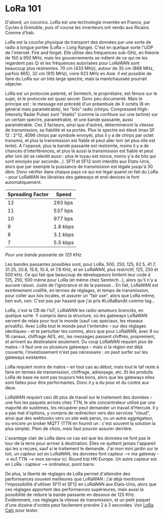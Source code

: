# LoRa 101

D'abord, un cocorico. LoRa est une technologie inventée en France, par Cycleo à Grenoble, puis of course les inventeurs ont vendu aux Ricains. Comme d'hab.

LoRa est la couche physique de transport des données par une sorte de radio à longue portée (LoRa = Long Range). C'est en quelque sorte l'UDP de l'internet. Fire and forget. Elle utilise des fréquences sub-GHz, en théorie de 150 à 950 MHz, mais les gouvernements se mêlent de ce qui ne les regardent pas 😉 et les fréquences autorisées pour LoRaWAN sont beaucoup plus restreintes. 70 cm (433 MHz), autour de 35 cm (868 MHz, parfois 865), 32 cm (915 MHz), voire 923 MHz en Asie. Il est possible de faire du LoRa sur un très large spectre, mais la maréchaussée pourrait objecter.

LoRa est un protocole patenté, et Semtech, le propriétaire, est féroce sur le sujet, et le protocole est quasi secret. Donc peu documenté. Mais le principe est : le message est précédé d'un préambule de X octets (8 en général mais paramétrable), les "bits" radio (chirps: Compressed High-Intensity Radar Pulse) sont "étalés" (comme la confiture sur une tartine) sur un certain spectre, paramétrable, et une bande passante, aussi paramétrable. Ces 2 facteurs, ainsi que d'autres, détermineront la vitesse de transmission, sa fiabilité et sa portée. Plus le spectre est élevé (max SF 12 : 2^12, 4096 chirps par symbole envoyé), plus il y a de chirps par octet transmis, et plus la transmission est fiable et peut aller loin (et plus elle est lente). A l'opposé, plus la bande passante est restreinte, moins il y a de chances d'interférences, et plus là aussi la transmission est fiable et peut aller loin (et se ralentit aussi : plus le tuyau est mince, moins y'a de bits qui sont envoyés par seconde...). SF11 et SF12 sont interdits aux Etats-Unis, alors que par exemple la puissance de transmission est légale jusqu'à 30 dbm. Donc vérifier dans chaque pays ce qui est légal quand on fait du LoRa – pour LoRaWAN les librairies des gateways et end-devices le font automatiquement.

|Spreading Factor|Speed|
|---|---|
|12|293 bps|
|11|537 bps|
|10|977 bps|
|9|1.8 kbps|
|8|3.1 kbps|
|7|5.5 kbps|

*Pour une bande passante de 125 KHz*

Les bandes passantes possibles sont, pour LoRa, 500, 250, 125, 62.5, 41.7, 31.25, 20.8, 15.6, 10.4, et 7.8 KHz, et en LoRaWAN, plus restrictif, 125, 250 et 500 kHz. Ce qui fait que beaucoup de développeurs limitent leur code à 125, 250, 500 même pour LoRa (et même chez Semtech...), alors qu'il n'y a aucune raison. Juste de l'ignorance et de la paresse... En fait, LoRaWAN est extrêmement codifié, en termes de réglages, et temps de transmission, pour coller aux lois locales, et assurer un "fair use", alors que LoRa même, ben euh, non. C'est pas par hasard que j'ai pris #LoRaBandit comme tag...

LoRa, c'est la CB de l'IoT, LoRaWAN les radio-amateurs licenciés, en quelque sorte. Y compris dans la structure, où les gateways LoRaWAN servent de relais pour tout le monde (sauf cas spéciaux, les réseaux privatifs). Avec LoRa tout le monde peut t'entendre – sur des réglages identiques – et te perturber tes comms, alors que pour LoRaWAN, avec 8 ou 16 canaux, chiffrage AES, etc, les messages passent chiffrés, proprement, et arrivent au destinataire seulement. Du coup LoRaWAN requiert plus de matos – il faut une ou plusieurs gateways – mais si la région est déjà couverte, l'investissement n'est pas nécessaire : on peut surfer sur les gateways existantes.

LoRa requiert moins de matos – en tout cas au début, mais tout le taf reste à faire en termes de transmission, chiffrage, adressage, etc. Et les produits LoRa de base ne sont pas toujours très bons, alors que les gateways elles sont faites pour être performantes. Donc il y a du pour et du contre aux deux.

LoRaWAN requiert ceci dit plus de travail sur le traitement des données – une fois les paquets arrivés chez TTN, le site concentrateur utilisé par une majorité de sustèmes, les récupérer peut demander un travail d'Hercule. Il y a pas mal d'options, y compris de redirection vers des services "cloud", ainsi que des webhooks vers un site web perso, ou un autre aggrégateur, ou encore un broker MQTT (TTN en fournit un : c'est souvent la solution la plus simple). Plein de choix, mais faut pouvoir assurer derrière.

L'avantage clair de LoRa dans ce cas est que les données ne font pas le tour de la terre pour arriver à destination. Elles ne quittent jamais l'appareil qui les a reçues, sauf si le traitement le demande. J'ai mon mini jardin sur le toit, un capteur sol en LoRaWAN, les données font capteur --> ma gateway --> eu1 TTN --> mon serveur ici. Round trip HK-Europe. Un autre capteur est en LoRa : capteur --> ordinateur, point barre.

De plus, la liberté de réglages de LoRa permet d'atteindre des performances souvent meilleures que LoRaWAN : j'ai déjà mentionné l'impossibilité d'utiliser SF11 et SF12 en LoRaWAN aux Etats-Unis, alors que ces réglages apportent des performances supérieures, mais aussi la possibilité de réduire la bande passante en dessous de 125 KHz. Evidemment, ces réglages la vitesse de transmission, et un petit paquet d'une dizaine d'octets peut facilement prendre 2 à 3 secondes. Voir [LoRa Calc](https://kongduino.github.io/Lora-Calculations/) pour tester.

